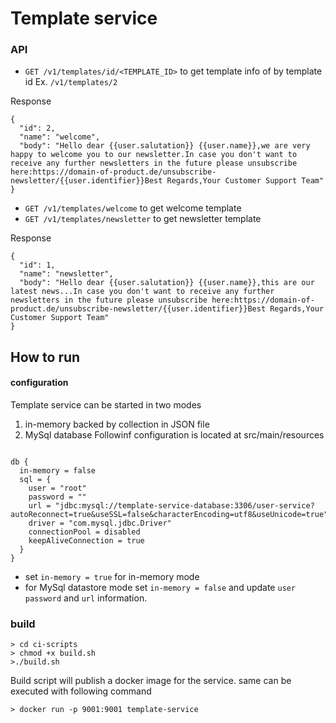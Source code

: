 # Template service


### API

* `GET /v1/templates/id/<TEMPLATE_ID>` to get template info of by template id Ex. `/v1/templates/2`

Response
```
{
  "id": 2,
  "name": "welcome",
  "body": "Hello dear {{user.salutation}} {{user.name}},we are very happy to welcome you to our newsletter.In case you don't want to receive any further newsletters in the future please unsubscribe here:https://domain-of-product.de/unsubscribe-newsletter/{{user.identifier}}Best Regards,Your Customer Support Team"
}
```

* `GET /v1/templates/welcome` to get welcome template
* `GET /v1/templates/newsletter` to get newsletter template


Response
```
{
  "id": 1,
  "name": "newsletter",
  "body": "Hello dear {{user.salutation}} {{user.name}},this are our latest news...In case you don't want to receive any further newsletters in the future please unsubscribe here:https://domain-of-product.de/unsubscribe-newsletter/{{user.identifier}}Best Regards,Your Customer Support Team"
}
```


## How to run

#### configuration
Template service can be started in two modes

1. in-memory backed by collection in JSON file
2. MySql database
Followinf configuration is located at src/main/resources

```

db {
  in-memory = false
  sql = {
    user = "root"
    password = ""
    url = "jdbc:mysql://template-service-database:3306/user-service?autoReconnect=true&useSSL=false&characterEncoding=utf8&useUnicode=true"
    driver = "com.mysql.jdbc.Driver"
    connectionPool = disabled
    keepAliveConnection = true
  }
}
```


- set `in-memory = true` for in-memory mode
- for MySql datastore mode set `in-memory = false` and update `user` `password` and `url` information.

### build

```
> cd ci-scripts
> chmod +x build.sh
>./build.sh
```
Build script will publish a docker image for the service.
same can be executed with following command
```
> docker run -p 9001:9001 template-service
```

